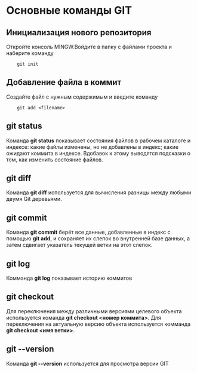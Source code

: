 # Основные команды GIT

## Инициализация нового репозитория

Откройте консоль MINGW.Войдите в папку с файлами проекта и наберите команду
```
    git init 
```

## Добавление файла в коммит

Создайте файл с нужным содержимым и введите команду
```
    git add <filename>
```

## git status

Команда **git status** показывает состояния файлов в рабочем каталоге и индексе: какие файлы изменены, но не добавлены в индекс; какие ожидают коммита в индексе. Вдобавок к этому выводятся подсказки о том, как изменить состояние файлов.

## git diff

Команда **git diff** используется для вычисления разницы между любыми двумя Git деревьями.

## git commit

Команда **git commit** берёт все данные, добавленные в индекс с помощью **git add**, и сохраняет их слепок во внутренней базе данных, а затем сдвигает указатель текущей ветки на этот слепок.

## git log

Комманда **git log** показывает историю коммитов

## git checkout 

Для переключения между различными версиями целевого объекта используется команда **git checkout <номер коммита>**. Для переключения на актуальную версию объекта используется комманда **git checkout <имя ветки>**.

## git --version

Команда **git --version** используется для просмотра версии GIT